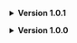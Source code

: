 **<details><summary>Version 1.0.1</summary>**

* **Fixed:**
	* *Fixed ParticleDisabler() from causing tons of error logs.*

</details>

**<details><summary>Version 1.0.0</summary>**

* Initial release.

</details>